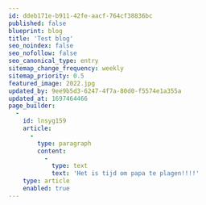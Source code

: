 ```yaml
---
id: ddeb171e-b911-42fe-aacf-764cf38836bc
published: false
blueprint: blog
title: 'Test blog'
seo_noindex: false
seo_nofollow: false
seo_canonical_type: entry
sitemap_change_frequency: weekly
sitemap_priority: 0.5
featured_image: 2022.jpg
updated_by: 9ee9b5d3-6247-4f7a-80d0-f5574e1a355a
updated_at: 1697464466
page_builder:
  -
    id: lnsyg159
    article:
      -
        type: paragraph
        content:
          -
            type: text
            text: 'Het is tijd om papa te plagen!!!!'
    type: article
    enabled: true
---
```

